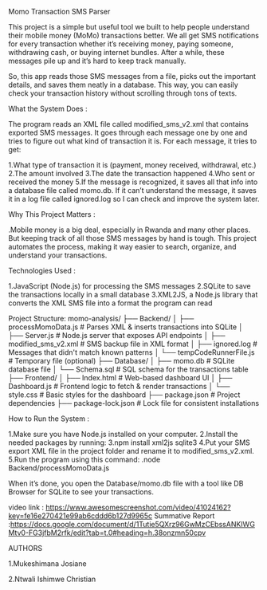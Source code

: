 Momo Transaction SMS Parser

 This project is a simple but useful tool we built to help people understand their mobile money (MoMo) transactions better. We all get SMS notifications for every transaction whether it’s receiving money, paying someone, withdrawing cash, or buying internet bundles. After a while, these messages pile up and it’s hard to keep track manually.

So, this app reads those SMS messages from a file, picks out the important details, and saves them neatly in a database. This way, you can easily check your transaction history without scrolling through tons of texts.

What the System Does :

The program reads an XML file called modified_sms_v2.xml that contains exported SMS messages. It goes through each message one by one and tries to figure out what kind of transaction it is.
For each message, it tries to get:

  1.What type of transaction it is (payment, money received, withdrawal, etc.)
  2.The amount involved
  3.The date the transaction happened
  4.Who sent or received the money
  5.If the message is recognized, it saves all that info into a database file called momo.db. If it can’t understand the message, it saves it in a log file called ignored.log so I can check and improve the system later.

Why This Project Matters :

 .Mobile money is a big deal, especially in Rwanda and many other places. But keeping track of all those SMS messages by hand is tough. This project automates the process, making it way easier to search, organize, and understand your 
  transactions.

Technologies Used :

  1.JavaScript (Node.js) for processing the SMS messages
  2.SQLite to save the transactions locally in a small database
  3.XML2JS, a Node.js library that converts the XML SMS file into a format the program can read

Project Structure:
momo-analysis/
├── Backend/
│ ├── processMomoData.js # Parses XML & inserts transactions into SQLite
│ ├── Server.js # Node.js server that exposes API endpoints
│ ├── modified_sms_v2.xml # SMS backup file in XML format
│ ├── ignored.log # Messages that didn't match known patterns
│ └── tempCodeRunnerFile.js # Temporary file (optional)
├── Database/
│ ├── momo.db # SQLite database file
│ └── Schema.sql # SQL schema for the transactions table
├── Frontend/
│ ├── Index.html # Web-based dashboard UI
│ ├── Dashboard.js # Frontend logic to fetch & render transactions
│ └── style.css # Basic styles for the dashboard
├── package.json # Project dependencies
├── package-lock.json # Lock file for consistent installations

How to Run the System :

  1.Make sure you have Node.js installed on your computer.
  2.Install the needed packages by running:
  3.npm install xml2js sqlite3
  4.Put your SMS export XML file in the project folder and rename it to modified_sms_v2.xml.
  5.Run the program using this command:
      .node Backend/processMomoData.js

When it’s done, you open the Database/momo.db file with a tool like DB Browser for SQLite to see your transactions.

video link : https://www.awesomescreenshot.com/video/41024162?key=fe16e270421e99ab6cddd6b127d9965c
Summative Report :https://docs.google.com/document/d/1Tutie5QXrz96GwMzCEbssANKIWGMtv0-FG3jfbM2rfk/edit?tab=t.0#heading=h.38onzmn50cpv

AUTHORS

1.Mukeshimana Josiane

2.Ntwali Ishimwe Christian

